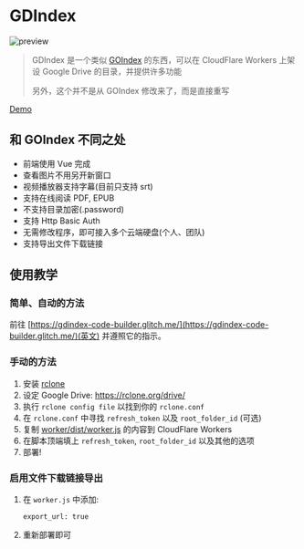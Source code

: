 # GDIndex

![preview](https://i.imgur.com/ENkZwCU.png)

> GDIndex 是一个类似 [GOIndex](https://github.com/donwa/goindex) 的东西，可以在 CloudFlare Workers 上架设 Google Drive 的目录，并提供许多功能
>
> 另外，这个并不是从 GOIndex 修改来了，而是直接重写

[Demo](https://gdindex-demo.maple3142.workers.dev/)

## 和 GOIndex 不同之处

-   前端使用 Vue 完成
-   查看图片不用另开新窗口
-   视频播放器支持字幕(目前只支持 srt)
-   支持在线阅读 PDF, EPUB
-   不支持目录加密(.password)
-   支持 Http Basic Auth
-   无需修改程序，即可接入多个云端硬盘(个人、团队)
-   支持导出文件下载链接

## 使用教学

### 简单、自动的方法

前往 [https://gdindex-code-builder.glitch.me/](https://gdindex-code-builder.glitch.me/)(英文) 并遵照它的指示。

### 手动的方法

1. 安装 [rclone](https://rclone.org/)
2. 设定 Google Drive: https://rclone.org/drive/
3. 执行 `rclone config file` 以找到你的 `rclone.conf`
4. 在 `rclone.conf` 中寻找 `refresh_token` 以及 `root_folder_id` (可选)
5. 复制 [worker/dist/worker.js](worker/dist/worker.js) 的内容到 CloudFlare Workers
6. 在脚本顶端填上 `refresh_token`, `root_folder_id` 以及其他的选项
7. 部署!

### 启用文件下载链接导出

1. 在 `worker.js` 中添加:
    ```
    export_url: true
    ```
2. 重新部署即可
